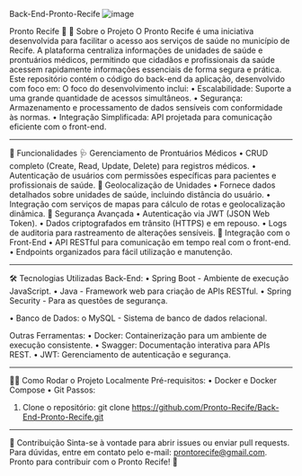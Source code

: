 Back-End-Pronto-Recife
![image](https://github.com/user-attachments/assets/cba946d3-d716-40ee-8123-1bd8f71c289e)

Pronto Recife 🚀
📖 Sobre o Projeto
O Pronto Recife é uma iniciativa desenvolvida para facilitar o acesso aos serviços de saúde no município de Recife. A plataforma centraliza informações de unidades de saúde e prontuários médicos, permitindo que cidadãos e profissionais da saúde acessem rapidamente informações essenciais de forma segura e prática.
Este repositório contém o código do back-end da aplicação, desenvolvido com foco em:
O foco do desenvolvimento inclui:
•	Escalabilidade: Suporte a uma grande quantidade de acessos simultâneos.
•	Segurança: Armazenamento e processamento de dados sensíveis com conformidade às normas.
•	Integração Simplificada: API projetada para comunicação eficiente com o front-end.

________________________________________
🚀 Funcionalidades
🩺 Gerenciamento de Prontuários Médicos
•	CRUD completo (Create, Read, Update, Delete) para registros médicos.
•	Autenticação de usuários com permissões específicas para pacientes e profissionais de saúde.
📍 Geolocalização de Unidades
•	Fornece dados detalhados sobre unidades de saúde, incluindo distância do usuário.
•	Integração com serviços de mapas para cálculo de rotas e geolocalização dinâmica.
🔐 Segurança Avançada
•	Autenticação via JWT (JSON Web Token).
•	Dados criptografados em trânsito (HTTPS) e em repouso.
•	Logs de auditoria para rastreamento de alterações sensíveis.
🔄 Integração com o Front-End
•	API RESTful para comunicação em tempo real com o front-end.
•	Endpoints organizados para fácil utilização e manutenção.
________________________________________
🛠️ Tecnologias Utilizadas
Back-End:
•	Spring Boot - Ambiente de execução JavaScript.
•	Java - Framework web para criação de APIs RESTful.
•	Spring Security - Para as questões de segurança.

•	Banco de Dados:
o	MySQL - Sistema de banco de dados relacional.

Outras Ferramentas:
•	Docker: Containerização para um ambiente de execução consistente.
•	Swagger: Documentação interativa para APIs REST.
•	JWT: Gerenciamento de autenticação e segurança.

________________________________________
🧑‍💻 Como Rodar o Projeto Localmente
Pré-requisitos:
•	Docker e Docker Compose
•	Git
Passos:
1.	Clone o repositório:
git clone https://github.com/Pronto-Recife/Back-End-Pronto-Recife.git
________________________________________
🤝 Contribuição
Sinta-se à vontade para abrir issues ou enviar pull requests. Para dúvidas, entre em contato pelo e-mail: prontorecife@gmail.com.
Pronto para contribuir com o Pronto Recife! 🚀

